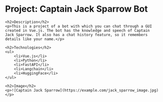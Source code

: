 <!DOCTYPE html>
<html lang="en">
<head>
    <meta charset="UTF-8">
    <title>ReadMe - Captain Jack Spaddrrow Bot</title>
</head>
<body>
    <h1>Project: Captain Jack Sparrow Bot</h1>
    
    <h2>Description</h2>
    <p>This is a project of a bot with which you can chat through a GUI created in Vue.js. The bot has the knowledge and speech of Captain Jack Sparrow. It also has a chat history feature, so it remembers details like your name.</p>
    
    <h2>Technologies</h2>
    <ul>
        <li>Vue.js</li>
        <li>Python</li>
        <li>FastAPI</li>
        <li>Langchain</li>
        <li>HuggingFace</li>
    </ul>
    
    <h2>Image</h2>
    <p>![Captain Jack Sparrow](https://example.com/jack_sparrow_image.jpg)</p>
</body>
</html>
